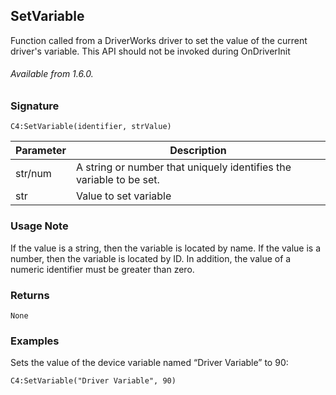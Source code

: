 ## SetVariable

Function called from a DriverWorks driver to set the value of the current driver's variable. This API should not be invoked during OnDriverInit

###### Available from 1.6.0.


### Signature

`C4:SetVariable(identifier, strValue)`	


| Parameter | Description |
| --- | --- |
| str/num | A string or number that uniquely identifies the variable to be set.
| str | Value to set variable |


### Usage Note

If the value is a string, then the variable is located by name. If the value is a number, then the variable is located by ID. In addition, the value of a numeric identifier must be greater than zero. 


### Returns

`None`


### Examples

Sets the value of the device variable named “Driver Variable” to 90:

`C4:SetVariable("Driver Variable", 90)`


